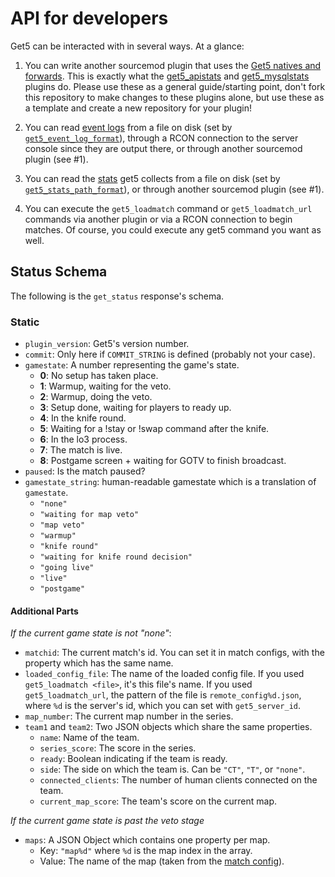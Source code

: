 # API for developers
Get5 can be interacted with in several ways. At a glance:

1)  You can write another sourcemod plugin that uses the [Get5 natives and forwards](https://github.com/splewis/get5/blob/master/scripting/include/get5.inc). This is exactly what the [get5_apistats](https://github.com/splewis/get5/blob/master/scripting/get5_apistats.sp) and [get5_mysqlstats](https://github.com/splewis/get5/blob/master/get5_mysqlstats.sp) plugins do. Please use these as a general guide/starting point, don't fork this repository to make changes to these plugins alone, but use these as a template and create a new repository for your plugin!

2) You can read [event logs](./event_logs.md) from a file on disk (set by [`get5_event_log_format`](./get5_configuration.md#file-name-formatting)), through a RCON connection to the server console since they are output there, or through another sourcemod plugin (see #1).

3) You can read the [stats](./stats_system.md) get5 collects from a file on disk (set by [`get5_stats_path_format`](./get5_configuration.md#file-name-formatting)), or through another sourcemod plugin (see #1).

4) You can execute the `get5_loadmatch` command or `get5_loadmatch_url` commands via another plugin or via a RCON connection to begin matches. Of course, you could execute any get5 command you want as well.

## Status Schema
The following is the `get_status` response's schema.

### Static
- `plugin_version`: Get5's version number.
- `commit`: Only here if `COMMIT_STRING` is defined (probably not your case).
- `gamestate`: A number representing the game's state.
    - **0**: No setup has taken place.
    - **1**: Warmup, waiting for the veto.
    - **2**: Warmup, doing the veto.
    - **3**: Setup done, waiting for players to ready up.
    - **4**: In the knife round.
    - **5**: Waiting for a !stay or !swap command after the knife.
    - **6**: In the lo3 process.
    - **7**: The match is live.
    - **8**: Postgame screen + waiting for GOTV to finish broadcast.
- `paused`: Is the match paused?
- `gamestate_string`:  human-readable gamestate which is a translation of `gamestate`.
    - `"none"`
    - `"waiting for map veto"`
    - `"map veto"`
    - `"warmup"`
    - `"knife round"`
    - `"waiting for knife round decision"`
    - `"going live"`
    - `"live"`
    - `"postgame"`

#### Additional Parts
*If the current game state is not "none"*:

- `matchid`: The current match's id. You can set it in match configs, with the property which has the same name.
- `loaded_config_file`: The name of the loaded config file. If you used `get5_loadmatch <file>`, it's this file's name. If you used `get5_loadmatch_url`, the pattern of the file is `remote_config%d.json`, where `%d` is the server's id, which you can set with `get5_server_id`.
- `map_number`: The current map number in the series.
- `team1` and `team2`: Two JSON objects which share the same properties.
  - `name`: Name of the team.
  - `series_score`: The score in the series.
  - `ready`: Boolean indicating if the team is ready.
  - `side`: The side on which the team is. Can be `"CT"`, `"T"`, or `"none"`.
  - `connected_clients`: The number of human clients connected on the team.
  - `current_map_score`: The team's score on the current map.

*If the current game state is past the veto stage*

- `maps`: A JSON Object which contains one property per map.
  - Key: `"map%d"` where `%d` is the map index in the array.
  - Value: The name of the map (taken from the [match config](./match_configuration.md)).